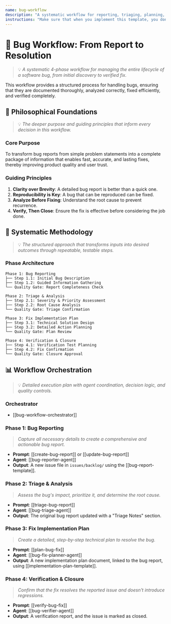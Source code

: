 ```yaml
---
name: bug-workflow
description: "A systematic workflow for reporting, triaging, planning, and verifying software bugs to ensure efficient and effective resolution."
instructions: "Make sure that when you implement this template, you don't include these instructions or any other front matter from this template in your work. Output should always and only be the markdown part outside of the front matter. Never include any tags like <example>, <commentary>, or similar tags - these serve only to increase clarity about implementation. Always use single [ ] brackets to indicate instructions the implementer should follow. When referencing other documents from this project, use wikilinks format [[filename-example-wiki-link]] to reference them. Do not include the file extension or path."
---
```

# 🌊 Bug Workflow: From Report to Resolution
> 💡 *A systematic 4-phase workflow for managing the entire lifecycle of a software bug, from initial discovery to verified fix.*

This workflow provides a structured process for handling bugs, ensuring that they are documented thoroughly, analyzed correctly, fixed efficiently, and verified completely.

## 🎯 Philosophical Foundations
> 💡 *The deeper purpose and guiding principles that inform every decision in this workflow.*

### Core Purpose
To transform bug reports from simple problem statements into a complete package of information that enables fast, accurate, and lasting fixes, thereby improving product quality and user trust.

### Guiding Principles
1.  **Clarity over Brevity**: A detailed bug report is better than a quick one.
2.  **Reproducibility is Key**: A bug that can be reproduced can be fixed.
3.  **Analyze Before Fixing**: Understand the root cause to prevent recurrence.
4.  **Verify, Then Close**: Ensure the fix is effective before considering the job done.

## 🔄 Systematic Methodology
> 💡 *The structured approach that transforms inputs into desired outcomes through repeatable, testable steps.*

### Phase Architecture
```
Phase 1: Bug Reporting
├── Step 1.1: Initial Bug Description
├── Step 1.2: Guided Information Gathering
└── Quality Gate: Report Completeness Check

Phase 2: Triage & Analysis
├── Step 2.1: Severity & Priority Assessment
├── Step 2.2: Root Cause Analysis
└── Quality Gate: Triage Confirmation

Phase 3: Fix Implementation Plan
├── Step 3.1: Technical Solution Design
├── Step 3.2: Detailed Action Planning
└── Quality Gate: Plan Review

Phase 4: Verification & Closure
├── Step 4.1: Verification Test Planning
├── Step 4.2: Fix Confirmation
└── Quality Gate: Closure Approval
```

## 📊 Workflow Orchestration
> 💡 *Detailed execution plan with agent coordination, decision logic, and quality controls.*

### Orchestrator
- [[bug-workflow-orchestrator]]

### Phase 1: Bug Reporting
> *Capture all necessary details to create a comprehensive and actionable bug report.*

- **Prompt**: [[create-bug-report]] or [[update-bug-report]]
- **Agent**: [[bug-reporter-agent]]
- **Output**: A new issue file in `issues/backlog/` using the [[bug-report-template]].

### Phase 2: Triage & Analysis
> *Assess the bug's impact, prioritize it, and determine the root cause.*

- **Prompt**: [[triage-bug-report]]
- **Agent**: [[bug-triage-agent]]
- **Output**: The original bug report updated with a "Triage Notes" section.

### Phase 3: Fix Implementation Plan
> *Create a detailed, step-by-step technical plan to resolve the bug.*

- **Prompt**: [[plan-bug-fix]]
- **Agent**: [[bug-fix-planner-agent]]
- **Output**: A new implementation plan document, linked to the bug report, using [[implementation-plan-template]].

### Phase 4: Verification & Closure
> *Confirm that the fix resolves the reported issue and doesn't introduce regressions.*

- **Prompt**: [[verify-bug-fix]]
- **Agent**: [[bug-verifier-agent]]
- **Output**: A verification report, and the issue is marked as closed.
